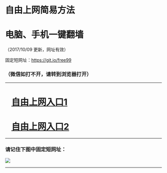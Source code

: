 ﻿# 自由上网简易方法

# 电脑、手机一键翻墙

（2017/10/09 更新，网址有效）

固定短网址：https://git.io/free99

### （微信如打不开，请转到浏览器打开）


***





# &nbsp;&nbsp; <a href="http://ft1512932111.fwq-tz-1001.info/fwqtz01.html?t=10090016832 " target="_blank">自由上网入口1</a>
# &nbsp;&nbsp; <a href="http://ft919029006.fwq-tz-1002.info/fwqtz02.html?t=100900130831 " target="_blank">自由上网入口2</a>
***

### 请记住下图中固定短网址：

<img src="https://s3-us-west-2.amazonaws.com/fwq-1001/yjfq-20170905okok.png" /> 


***

